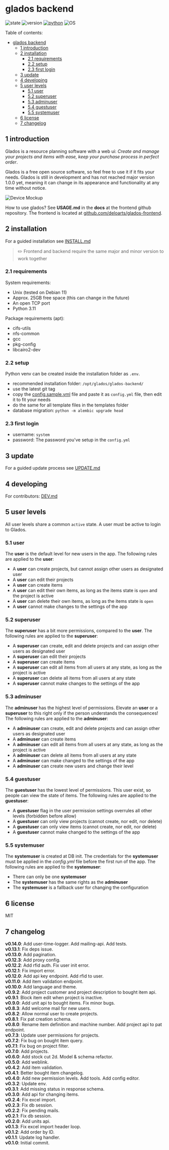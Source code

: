 # glados backend

![state](https://img.shields.io/badge/State-beta-brown.svg?style=for-the-badge)
![version](https://img.shields.io/github/v/release/deloarts/glados-backend?style=for-the-badge&color=orange)
[![python](https://img.shields.io/badge/Python-3.11-blue.svg?style=for-the-badge)](https://www.python.org/downloads/)
![OS](https://img.shields.io/badge/OS-UNIX-blue.svg?style=for-the-badge)

Table of contents:

- [glados backend](#glados-backend)
  - [1 introduction](#1-introduction)
  - [2 installation](#2-installation)
    - [2.1 requirements](#21-requirements)
    - [2.2 setup](#22-setup)
    - [2.3 first login](#23-first-login)
  - [3 update](#3-update)
  - [4 developing](#4-developing)
  - [5 user levels](#5-user-levels)
    - [5.1 user](#51-user)
    - [5.2 superuser](#52-superuser)
    - [5.3 adminuser](#53-adminuser)
    - [5.4 guestuser](#54-guestuser)
    - [5.5 systemuser](#55-systemuser)
  - [6 license](#6-license)
  - [7 changelog](#7-changelog)

## 1 introduction

Glados is a resource planning software with a web ui: _Create and manage your projects and items with ease, keep your purchase process in perfect order_.

Glados is a free open source software, so feel free to use it if it fits your needs. Glados is still in development and has not reached major version 1.0.0 yet, meaning it can change in its appearance and functionality at any time without notice.

![Device Mockup](/assets/device-mockup.png)

How to use glados? See **USAGE.md** in the **docs** at the frontend github repository. The frontend is located at [github.com/deloarts/glados-frontend](https://github.com/deloarts/glados-frontend).

## 2 installation

For a guided installation see [INSTALL.md](/docs/INSTALL.md)

> ✏️ Frontend and backend require the same major and minor version to work together

### 2.1 requirements

System requirements:

- Unix (tested on Debian 11)
- Approx. 25GB free space (this can change in the future)
- An open TCP port
- Python 3.11

Package requirements (apt):

- cifs-utils
- nfs-common
- gcc
- pkg-config
- libcairo2-dev

### 2.2 setup

Python venv can be created inside the installation folder as `.env`.

- recommended installation folder: `/opt/glados/glados-backend/`
- use the latest git tag
- copy the [config.sample.yml](/config.sample.yml) file and paste it as `config.yml` file, then edit it to fit your needs
- do the same for all template files in the templates folder
- database migration: `python -m alembic upgrade head`

### 2.3 first login

- username: `system`
- password: The password you've setup in the `config.yml`

## 3 update

For a guided update process see [UPDATE.md](/docs/UPDATE.md)

## 4 developing

For contributors: [DEV.md](/docs/DEV.md)

## 5 user levels

All user levels share a common `active` state. A user must be active to login to Glados.

### 5.1 user

The **user** is the default level for new users in the app. The following rules are applied to the **user**:

- A **user** can create projects, but cannot assign other users as designated user
- A **user** can edit their projects
- A **user** can create items
- A **user** can edit their own items, as long as the items state is `open` and the project is active
- A **user** can delete their own items, as long as the items state is `open`
- A **user** cannot make changes to the settings of the app

### 5.2 superuser

The **superuser** has a bit more permissions, compared to the **user**. The following rules are applied to the **superuser**:

- A **superuser** can create, edit and delete projects and can assign other users as designated user
- A **superuser** can edit their projects
- A **superuser** can create items
- A **superuser** can edit all items from all users at any state, as long as the project is active
- A **superuser** can delete all items from all users at any state
- A **superuser** cannot make changes to the settings of the app

### 5.3 adminuser

The **adminuser** has the highest level of permissions. Elevate an **user** or a **superuser** to this right only if the person understands the consequences! The following rules are applied to the **adminuser**:

- A **adminuser** can create, edit and delete projects and can assign other users as designated user
- A **adminuser** can create items
- A **adminuser** can edit all items from all users at any state, as long as the project is active
- A **adminuser** can delete all items from all users at any state
- A **adminuser** can make changed to the settings of the app
- A **adminuser** can create new users and change their level

### 5.4 guestuser

The **guestuser** has the lowest level of permissions. This user exist, so people can view the state of items. The following rules are applied to the **guestuser**:

- A **guestuser** flag in the user permission settings overrules all other levels (forbidden before allow)
- A **guestuser** can only view projects (cannot create, nor edit, nor delete)
- A **guestuser** can only view items (cannot create, nor edit, nor delete)
- A **guestuser** cannot make changed to the settings of the app

### 5.5 systemuser

The **systemuser** is created at DB init. The credentials for the **systemuser** must be applied in the _config.yml_ file before the first run of the app. The following rules are applied to the **systemuser**:

- There can only be one **systemuser**
- The **systemuser** has the same rights as the **adminuser**
- The **systemuser** is a fallback user for changing the configuration

## 6 license

MIT

## 7 changelog

**v0.14.0**: Add user-time-logger. Add mailing-api. Add tests.  
**v0.13.1**: Fix deps issue.  
**v0.13.0**: Add pagination.  
**v0.12.3**: Add proxy config.  
**v0.12.2**: Add rfid auth. Fix user init error.  
**v0.12.1**: Fix import error.  
**v0.12.0**: Add api key endpoint. Add rfid to user.  
**v0.11.0**: Add item validation endpoint.  
**v0.10.0**: Add language and theme.  
**v0.9.2**: Add project customer and project description to bought item api.  
**v0.9.1**: Block item edit when project is inactive.  
**v0.9.0**: Add unit api to bought items. Fix minor bugs.  
**v0.8.3**: Add welcome mail for new users.  
**v0.8.2**: Allow normal user to create projects.  
**v0.8.1**: Fix pat creation schema.  
**v0.8.0**: Rename item definition and machine number. Add project api to pat endpoint.  
**v0.7.3**: Update user permissions for projects.  
**v0.7.2**: Fix bug on bought item query.  
**v0.7.1**: Fix bug on project filter.  
**v0.7.0**: Add projects.  
**v0.6.0**: Add stock cut 2d. Model & schema refactor.  
**v0.5.0**: Add weblink.  
**v0.4.2**: Add item validation.  
**v0.4.1**: Better bought item changelog.  
**v0.4.0**: Add new permission levels. Add tools. Add config editor.  
**v0.3.2**: Update env.  
**v0.3.1**: Add missing status in response schema.  
**v0.3.0**: Add api for changing items.  
**v0.2.4**: Fix excel import.  
**v0.2.3**: Fix db session.  
**v0.2.2**: Fix pending mails.  
**v0.2.1**: Fix db session.  
**v0.2.0**: Add units api.  
**v0.1.3**: Fix excel import header loop.  
**v0.1.2**: Add order by ID.  
**v0.1.1**: Update log handler.  
**v0.1.0**: Initial commit.
